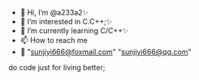 - 👋 Hi, I’m @a233a2✨
- 👀 I’m interested in C.C++;✨
- 🌱 I’m currently learning C/C++✨
- 📫 How to reach me
- 📧 "sunjiyi666@foxmail.com" "sunjiyi666@qq.com"

do code just for living better;
